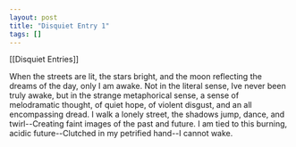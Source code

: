 ```yaml
---
layout: post
title: "Disquiet Entry 1"
tags: []
---
```


[[Disquiet Entries]]

When the streets are lit, the stars bright, and the moon reflecting the dreams of the day, only I am awake. Not in the literal sense, Ive never been truly awake, but in the strange metaphorical sense, a sense of melodramatic thought, of quiet hope, of violent disgust, and an all encompassing dread. I walk a lonely street, the shadows jump, dance, and twirl--Creating faint images of the past and future. I am tied to this burning, acidic future--Clutched in my petrified hand--I cannot wake.